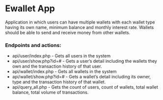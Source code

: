 # Ewallet App
Application in which users can have multiple wallets with each wallet type having its own name, 
minimum balance and monthly interest rate. Wallets should be able to send and receive money from other wallets.

### Endpoints and actions:
- api/user/index.php - Gets all users in the system
- api/user/show.php?id=# -  Gets a user’s detail including the wallets they own and the transaction history of that user.
- api/wallet/index.php - Gets all wallets in the system
- api/wallet/show.php?id=# - Gets a wallet’s detail including its owner, type and the transaction history of that wallet.
- api/query_all.php - Gets the count of users, count of wallets, total wallet balance, total volume of transactions.
